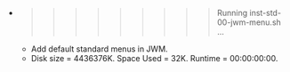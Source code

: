 * >>>>>>>>> Running inst-std-00-jwm-menu.sh ...
  * Add default standard menus in JWM.
  * Disk size = 4436376K. Space Used = 32K. Runtime = 00:00:00:00.
